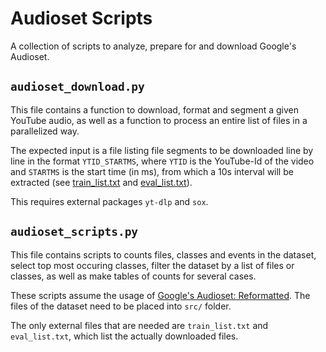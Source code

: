 # Audioset Scripts

A collection of scripts to analyze, prepare for and download Google's Audioset.

## `audioset_download.py`

This file contains a function to download, format and segment a given YouTube audio, 
as well as a function to process an entire list of files in a parallelized way. 

The expected input is a file listing file segments to be downloaded line by line
in the format `YTID_STARTMS`, where `YTID` is the YouTube-Id of the video
and `STARTMS` is the start time (in ms), from which a 10s interval will be extracted
(see [train_list.txt](train_list.txt) and [eval_list.txt](eval_list.txt)).

This requires external packages `yt-dlp` and `sox`.

## `audioset_scripts.py`

This file contains scripts to counts files, classes and events in the dataset,
select top most occuring classes, filter the dataset by a list of files or classes,
as well as make tables of counts for several cases.

These scripts assume the usage of [Google's Audioset: Reformatted](https://github.com/bakhtos/GoogleAudioSetReformatted).
The files of the dataset need to be placed into `src/` folder.

The only external files that are needed are `train_list.txt` and `eval_list.txt`,
which list the actually downloaded files. 

